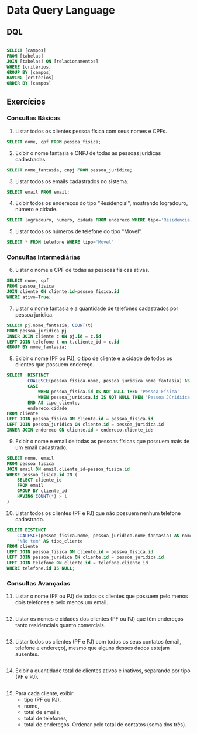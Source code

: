 # Data Query Language

## DQL

```sql

SELECT [campos]
FROM [tabelas]
JOIN [tabelas] ON [relacionamentos]
WHERE [critérios]
GROUP BY [campos]
HAVING [critérios]
ORDER BY [campos]

```

## Exercícios

### Consultas Básicas

1. Listar todos os clientes pessoa física com seus nomes e CPFs.
```sql
SELECT nome, cpf FROM pessoa_fisica;
```

2. Exibir o nome fantasia e CNPJ de todas as pessoas jurídicas cadastradas.
```sql
SELECT nome_fantasia, cnpj FROM pessoa_juridica;
```

3. Listar todos os emails cadastrados no sistema.
```sql
SELECT email FROM email;
```

4. Exibir todos os endereços do tipo "Residencial", mostrando logradouro, número e cidade.
```sql
SELECT logradouro, numero, cidade FROM endereco WHERE tipo='Residencial';
```

5. Listar todos os números de telefone do tipo "Movel".
```sql
SELECT * FROM telefone WHERE tipo='Movel'
```



###  Consultas Intermediárias

6. Listar o nome e CPF de todas as pessoas físicas ativas.
```sql
SELECT nome, cpf 
FROM pessoa_fisica 
JOIN cliente ON cliente.id=pessoa_fisica.id 
WHERE ativo=True;
```

7. Listar o nome fantasia e a quantidade de telefones cadastrados por pessoa jurídica.
```sql
SELECT pj.nome_fantasia, COUNT(t)
FROM pessoa_juridica pj
INNER JOIN cliente c ON pj.id = c.id
LEFT JOIN telefone t on t.cliente_id = c.id
GROUP BY nome_fantasia;
```

8. Exibir o nome (PF ou PJ), o tipo de cliente e a cidade de todos os clientes que possuem endereço.
```sql
SELECT	DISTINCT 
	  	COALESCE(pessoa_fisica.nome, pessoa_juridica.nome_fantasia) AS nome,
	  	CASE 
	   		WHEN pessoa_fisica.id IS NOT NULL THEN 'Pessoa Física'
			WHEN pessoa_juridica.id IS NOT NULL THEN 'Pessoa Júridiica'
		END AS tipo_cliente,
		endereco.cidade
FROM cliente
LEFT JOIN pessoa_fisica ON cliente.id = pessoa_fisica.id
LEFT JOIN pessoa_juridica ON cliente.id = pessoa_juridica.id
INNER JOIN endereco ON cliente.id = endereco.cliente_id;
```

9. Exibir o nome e email de todas as pessoas físicas que possuem mais de um email cadastrado.
```sql
SELECT nome, email
FROM pessoa_fisica
JOIN email ON email.cliente_id=pessoa_fisica.id
WHERE pessoa_fisica.id IN (
    SELECT cliente_id
    FROM email
    GROUP BY cliente_id
    HAVING COUNT(*) > 1
)
```

10. Listar todos os clientes (PF e PJ) que não possuem nenhum telefone cadastrado.
```sql
SELECT DISTINCT 
    COALESCE(pessoa_fisica.nome, pessoa_juridica.nome_fantasia) AS nome,
    'Não tem' AS tipo_cliente
FROM cliente
LEFT JOIN pessoa_fisica ON cliente.id = pessoa_fisica.id
LEFT JOIN pessoa_juridica ON cliente.id = pessoa_juridica.id
LEFT JOIN telefone ON cliente.id = telefone.cliente_id
WHERE telefone.id IS NULL;
```



###  Consultas Avançadas

11. Listar o nome (PF ou PJ) de todos os clientes que possuem pelo menos dois telefones e pelo menos um email.
```sql

```

12. Listar os nomes e cidades dos clientes (PF ou PJ) que têm endereços tanto residenciais quanto comerciais.
```sql

```

13. Listar todos os clientes (PF e PJ) com todos os seus contatos (email, telefone e endereço), mesmo que alguns desses dados estejam ausentes.
```sql

```

14. Exibir a quantidade total de clientes ativos e inativos, separando por tipo (PF e PJ).
```sql

```

15. Para cada cliente, exibir:
    - tipo (PF ou PJ),
    - nome,
    - total de emails,
    - total de telefones,
    - total de endereços.
    Ordenar pelo total de contatos (soma dos três).
```sql

```

